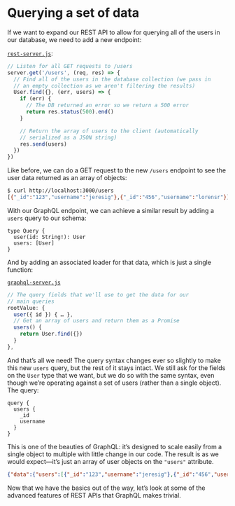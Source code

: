 # Querying a set of data

If we want to expand our REST API to allow for querying all of the users in our database, we need to add a new endpoint:

[`rest-server.js`](https://github.com/GraphQLGuide/graphql-rest-api-demo/blob/master/rest-server.js):

```js
// Listen for all GET requests to /users
server.get('/users', (req, res) => {
  // Find all of the users in the database collection (we pass in
  // an empty collection as we aren't filtering the results)
  User.find({}, (err, users) => {
    if (err) {
      // The DB returned an error so we return a 500 error
      return res.status(500).end()
    }

    // Return the array of users to the client (automatically
    // serialized as a JSON string)
    res.send(users)
  })
})
```

Like before, we can do a GET request to the new `/users` endpoint to see the user data returned as an array of objects:

```sh
$ curl http://localhost:3000/users
[{"_id":"123","username":"jeresig"},{"_id":"456","username":"lorensr"}]
```

With our GraphQL endpoint, we can achieve a similar result by adding a `users` query to our schema:

```gql
type Query {
  user(id: String!): User
  users: [User]
}
```

And by adding an associated loader for that data, which is just a single function:

[`graphql-server.js`](https://github.com/GraphQLGuide/graphql-rest-api-demo/blob/master/graphql-server.js)

```js
// The query fields that we'll use to get the data for our
// main queries
rootValue: {
  user({ id }) { … },
  // Get an array of users and return them as a Promise
  users() {
    return User.find({})
  }
},
```

And that’s all we need! The query syntax changes ever so slightly to make this new `users` query, but the rest of it stays intact. We still ask for the fields on the `User` type that we want, but we do so with the same syntax, even though we’re operating against a set of users (rather than a single object). The query:

```gql
query {
  users {
    _id
    username
  }
}
```

This is one of the beauties of GraphQL: it’s designed to scale easily from a single object to multiple with little change in our code. The result is as we would expect—it’s just an array of user objects on the `"users"` attribute.

```json
{"data":{"users":[{"_id":"123","username":"jeresig"},{"_id":"456","username":"lorensr"}]}}
```

Now that we have the basics out of the way, let’s look at some of the advanced features of REST APIs that GraphQL makes trivial.

